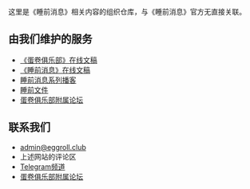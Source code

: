 这里是《睡前消息》相关内容的组织仓库，与《睡前消息》官方无直接关联。

## 由我们维护的服务

- [《蛋卷俱乐部》在线文稿](https://eggroll.club)
- [《睡前消息》在线文稿](https://archive.bedtime.news)
- [睡前消息系列播客](https://archive.bedtime.news/podcasts)
- [睡前文件](https://files.bedtime.news)
- [蛋卷俱乐部附属论坛](https://forum.eggroll.club)

## 联系我们

- [admin@eggroll.club](mailto:admin@eggroll.club)
- 上述网站的评论区
- [Telegram频道](https://t.me/bedtimenewsarchive)
- [蛋卷俱乐部附属论坛](https://forum.eggroll.club/u/eradmin/notes)
